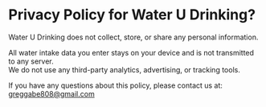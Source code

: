 # Privacy Policy for Water U Drinking?

Water U Drinking does not collect, store, or share any personal information.

All water intake data you enter stays on your device and is not transmitted to any server.  
We do not use any third-party analytics, advertising, or tracking tools.

If you have any questions about this policy, please contact us at: greggabe808@gmail.com
